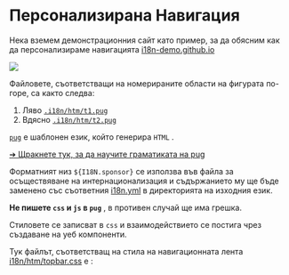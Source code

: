 # Персонализирана Навигация

Нека вземем демонстрационния сайт като пример, за да обясним как да персонализираме навигацията [i18n-demo.github.io](//i18n-demo.github.io)

![](https://p.3ti.site/1731036697.avif)

Файловете, съответстващи на номерираните области на фигурата по-горе, са както следва:

1. Ляво [`.i18n/htm/t1.pug`](https://github.com/i18n-site/demo.i18n.site/blob/main/.i18n/htm/t1.pug)
2. Вдясно [`.i18n/htm/t2.pug`](https://github.com/i18n-site/demo.i18n.site/blob/main/.i18n/htm/t2.pug)

[`pug`](https://pugjs.org) е шаблонен език, който генерира `HTML` .

[➔ Щракнете тук, за да научите граматиката на pug](https://pugjs.org)

Форматният низ `${I18N.sponsor}` се използва във файла за осъществяване на интернационализация и съдържанието му ще бъде заменено със съответния [i18n.yml](https://github.com/i18n-site/demo.i18n.site/blob/main/en/i18n.yml) в директорията на изходния език.

**Не пишете `css` и `js` в `pug`** , в противен случай ще има грешка.

Стиловете се записват в `css` и взаимодействието се постига чрез създаване на уеб компоненти.

Тук файлът, съответстващ на стила на навигационната лента [i18n/htm/topbar.css](https://github.com/i18n-site/demo.i18n.site/blob/main/.i18n/htm/topbar.css) е :
